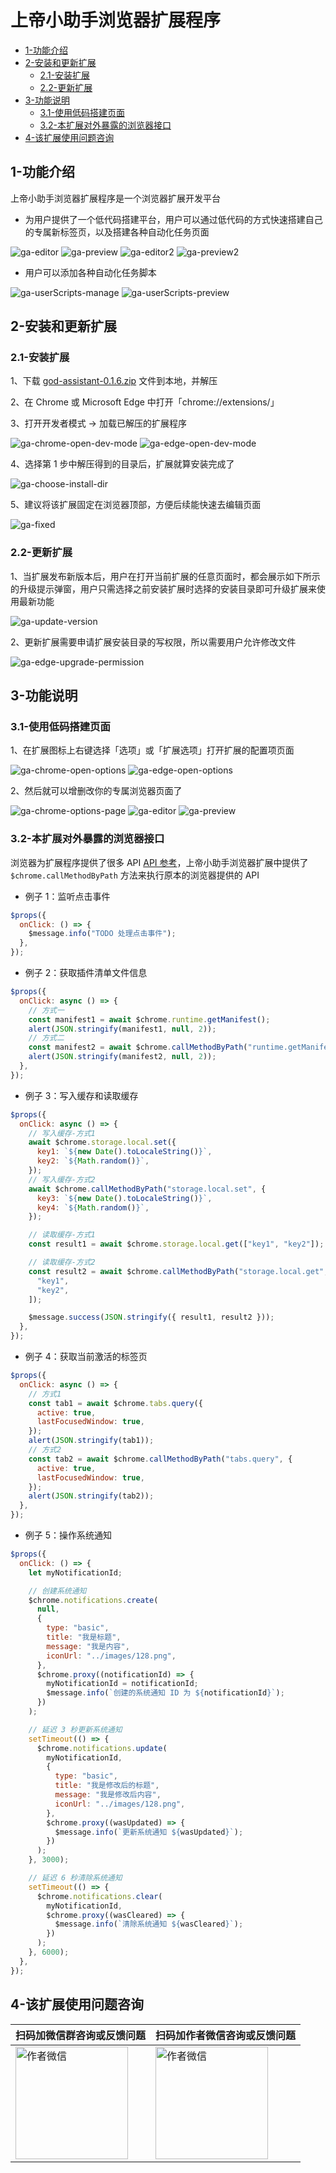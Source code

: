 # 上帝小助手浏览器扩展程序

- [1-功能介绍](#1-功能介绍)
- [2-安装和更新扩展](#2-安装和更新扩展)
  - [2.1-安装扩展](#21-安装扩展)
  - [2.2-更新扩展](#22-更新扩展)
- [3-功能说明](#3-功能说明)
  - [3.1-使用低码搭建页面](#31-使用低码搭建页面)
  - [3.2-本扩展对外暴露的浏览器接口](#32-本扩展对外暴露的浏览器接口)
- [4-该扩展使用问题咨询](#4-该扩展使用问题咨询)

## 1-功能介绍

上帝小助手浏览器扩展程序是一个浏览器扩展开发平台

- 为用户提供了一个低代码搭建平台，用户可以通过低代码的方式快速搭建自己的专属新标签页，以及搭建各种自动化任务页面

![ga-editor](./images/ga-editor.png)
![ga-preview](./images/ga-preview.png)
![ga-editor2](./images/ga-editor2.jpg)
![ga-preview2](./images/ga-preview2.jpg)

- 用户可以添加各种自动化任务脚本

![ga-userScripts-manage](./images/ga-userScripts-manage.png)
![ga-userScripts-preview](./images/ga-userScripts-preview.png)

## 2-安装和更新扩展

### 2.1-安装扩展

1、下载 [god-assistant-0.1.6.zip](https://raw.githubusercontent.com/bingoogolapple/bga-god-assistant-config/main/god-assistant-0.1.6.zip) 文件到本地，并解压

2、在 Chrome 或 Microsoft Edge 中打开「chrome://extensions/」

3、打开开发者模式 -> 加载已解压的扩展程序

![ga-chrome-open-dev-mode](./images/ga-chrome-open-dev-mode.png)
![ga-edge-open-dev-mode](./images/ga-edge-open-dev-mode.png)

4、选择第 1 步中解压得到的目录后，扩展就算安装完成了

![ga-choose-install-dir](./images/ga-choose-install-dir.png)

5、建议将该扩展固定在浏览器顶部，方便后续能快速去编辑页面

![ga-fixed](./images/ga-fixed.png)

### 2.2-更新扩展

1、当扩展发布新版本后，用户在打开当前扩展的任意页面时，都会展示如下所示的升级提示弹窗，用户只需选择之前安装扩展时选择的安装目录即可升级扩展来使用最新功能

![ga-update-version](./images/ga-update-version.png)

2、更新扩展需要申请扩展安装目录的写权限，所以需要用户允许修改文件

![ga-edge-upgrade-permission](./images/ga-edge-upgrade-permission.png)

## 3-功能说明

### 3.1-使用低码搭建页面

1、在扩展图标上右键选择「选项」或「扩展选项」打开扩展的配置项页面

![ga-chrome-open-options](./images/ga-chrome-open-options.png)
![ga-edge-open-options](./images/ga-edge-open-options.png)

2、然后就可以增删改你的专属浏览器页面了

![ga-chrome-options-page](./images/ga-chrome-options-page.png)
![ga-editor](./images/ga-editor.png)
![ga-preview](./images/ga-preview.png)

### 3.2-本扩展对外暴露的浏览器接口

浏览器为扩展程序提供了很多 API [API 参考](https://developer.chrome.com/docs/extensions/reference/api?hl=zh-cn)，上帝小助手浏览器扩展中提供了 `$chrome.callMethodByPath` 方法来执行原本的浏览器提供的 API

- 例子 1：监听点击事件

```js
$props({
  onClick: () => {
    $message.info("TODO 处理点击事件");
  },
});
```

- 例子 2：获取插件清单文件信息

```js
$props({
  onClick: async () => {
    // 方式一
    const manifest1 = await $chrome.runtime.getManifest();
    alert(JSON.stringify(manifest1, null, 2));
    // 方式二
    const manifest2 = await $chrome.callMethodByPath("runtime.getManifest");
    alert(JSON.stringify(manifest2, null, 2));
  },
});
```

- 例子 3：写入缓存和读取缓存

```js
$props({
  onClick: async () => {
    // 写入缓存-方式1
    await $chrome.storage.local.set({
      key1: `${new Date().toLocaleString()}`,
      key2: `${Math.random()}`,
    });
    // 写入缓存-方式2
    await $chrome.callMethodByPath("storage.local.set", {
      key3: `${new Date().toLocaleString()}`,
      key4: `${Math.random()}`,
    });

    // 读取缓存-方式1
    const result1 = await $chrome.storage.local.get(["key1", "key2"]);

    // 读取缓存-方式2
    const result2 = await $chrome.callMethodByPath("storage.local.get", [
      "key1",
      "key2",
    ]);

    $message.success(JSON.stringify({ result1, result2 }));
  },
});
```

- 例子 4：获取当前激活的标签页

```js
$props({
  onClick: async () => {
    // 方式1
    const tab1 = await $chrome.tabs.query({
      active: true,
      lastFocusedWindow: true,
    });
    alert(JSON.stringify(tab1));
    // 方式2
    const tab2 = await $chrome.callMethodByPath("tabs.query", {
      active: true,
      lastFocusedWindow: true,
    });
    alert(JSON.stringify(tab2));
  },
});
```

- 例子 5：操作系统通知

```js
$props({
  onClick: () => {
    let myNotificationId;

    // 创建系统通知
    $chrome.notifications.create(
      null,
      {
        type: "basic",
        title: "我是标题",
        message: "我是内容",
        iconUrl: "../images/128.png",
      },
      $chrome.proxy((notificationId) => {
        myNotificationId = notificationId;
        $message.info(`创建的系统通知 ID 为 ${notificationId}`);
      })
    );

    // 延迟 3 秒更新系统通知
    setTimeout(() => {
      $chrome.notifications.update(
        myNotificationId,
        {
          type: "basic",
          title: "我是修改后的标题",
          message: "我是修改后内容",
          iconUrl: "../images/128.png",
        },
        $chrome.proxy((wasUpdated) => {
          $message.info(`更新系统通知 ${wasUpdated}`);
        })
      );
    }, 3000);

    // 延迟 6 秒清除系统通知
    setTimeout(() => {
      $chrome.notifications.clear(
        myNotificationId,
        $chrome.proxy((wasCleared) => {
          $message.info(`清除系统通知 ${wasCleared}`);
        })
      );
    }, 6000);
  },
});
```

## 4-该扩展使用问题咨询

| 扫码加微信群咨询或反馈问题                                             | 扫码加作者微信咨询或反馈问题                                  |
| ---------------------------------------------------------------------- | ------------------------------------------------------------- |
| <img width="180" alt="作者微信" src="./images/WeChatGroup1QrCode.jpg"> | <img width="180" alt="作者微信" src="./images/BGAQrCode.jpg"> |
